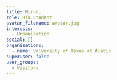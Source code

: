 ```yaml
---
title: Hiruni
role: RTX Student
avatar_filename: avatar.jpg
interests:
  - Urbanization
social: []
organizations:
  - name: University of Texas at Austin
superuser: false
user_groups:
  - Visitors
---
```

